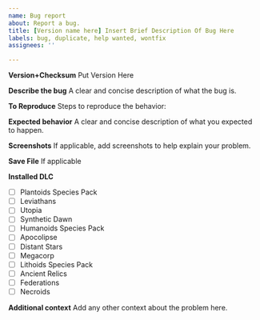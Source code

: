 ```yaml
---
name: Bug report
about: Report a bug.
title: [Version name here] Insert Brief Description Of Bug Here
labels: bug, duplicate, help wanted, wontfix
assignees: ''

---
```


**Version+Checksum**
Put Version Here

**Describe the bug**
A clear and concise description of what the bug is.

**To Reproduce**
Steps to reproduce the behavior:


**Expected behavior**
A clear and concise description of what you expected to happen.

**Screenshots**
If applicable, add screenshots to help explain your problem.

**Save File**
If applicable

**Installed DLC**

- [ ] Plantoids Species Pack
- [ ] Leviathans
- [ ] Utopia
- [ ] Synthetic Dawn
- [ ] Humanoids Species Pack
- [ ] Apocolipse
- [ ] Distant Stars
- [ ] Megacorp
- [ ] Lithoids Species Pack
- [ ] Ancient Relics
- [ ] Federations
- [ ] Necroids

**Additional context**
Add any other context about the problem here.
